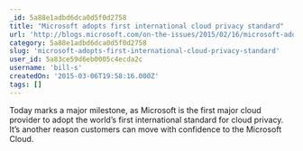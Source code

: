 ```yaml
---
_id: 5a88e1adbd6dca0d5f0d2758
title: "Microsoft adopts first international cloud privacy standard"
url: 'http://blogs.microsoft.com/on-the-issues/2015/02/16/microsoft-adopts-first-international-cloud-privacy-standard/'
category: 5a88e1adbd6dca0d5f0d2758
slug: 'microsoft-adopts-first-international-cloud-privacy-standard'
user_id: 5a83ce59d6eb0005c4ecda2c
username: 'bill-s'
createdOn: '2015-03-06T19:58:16.000Z'
tags: []
---
```


Today marks a major milestone, as Microsoft is the first major cloud provider to adopt the world’s first international standard for cloud privacy. It’s another reason customers can move with confidence to the Microsoft Cloud.
